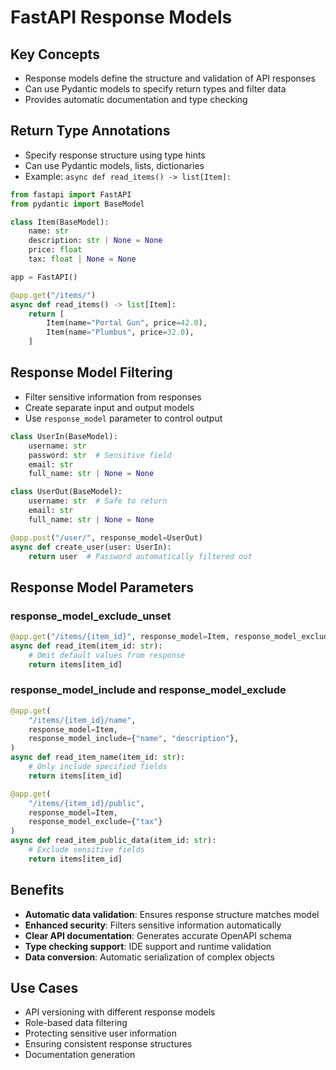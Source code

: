 # FastAPI Response Models

## Key Concepts
- Response models define the structure and validation of API responses
- Can use Pydantic models to specify return types and filter data
- Provides automatic documentation and type checking

## Return Type Annotations
- Specify response structure using type hints
- Can use Pydantic models, lists, dictionaries
- Example: `async def read_items() -> list[Item]:`

```python
from fastapi import FastAPI
from pydantic import BaseModel

class Item(BaseModel):
    name: str
    description: str | None = None
    price: float
    tax: float | None = None

app = FastAPI()

@app.get("/items/")
async def read_items() -> list[Item]:
    return [
        Item(name="Portal Gun", price=42.0),
        Item(name="Plumbus", price=32.0),
    ]
```

## Response Model Filtering
- Filter sensitive information from responses
- Create separate input and output models
- Use `response_model` parameter to control output

```python
class UserIn(BaseModel):
    username: str
    password: str  # Sensitive field
    email: str
    full_name: str | None = None

class UserOut(BaseModel):
    username: str  # Safe to return
    email: str
    full_name: str | None = None

@app.post("/user/", response_model=UserOut)
async def create_user(user: UserIn):
    return user  # Password automatically filtered out
```

## Response Model Parameters

### response_model_exclude_unset
```python
@app.get("/items/{item_id}", response_model=Item, response_model_exclude_unset=True)
async def read_item(item_id: str):
    # Omit default values from response
    return items[item_id]
```

### response_model_include and response_model_exclude
```python
@app.get(
    "/items/{item_id}/name",
    response_model=Item,
    response_model_include={"name", "description"},
)
async def read_item_name(item_id: str):
    # Only include specified fields
    return items[item_id]

@app.get(
    "/items/{item_id}/public", 
    response_model=Item,
    response_model_exclude={"tax"}
)
async def read_item_public_data(item_id: str):
    # Exclude sensitive fields
    return items[item_id]
```

## Benefits
- **Automatic data validation**: Ensures response structure matches model
- **Enhanced security**: Filters sensitive information automatically
- **Clear API documentation**: Generates accurate OpenAPI schema
- **Type checking support**: IDE support and runtime validation
- **Data conversion**: Automatic serialization of complex objects

## Use Cases
- API versioning with different response models
- Role-based data filtering
- Protecting sensitive user information
- Ensuring consistent response structures
- Documentation generation